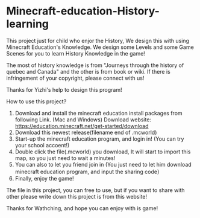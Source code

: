 # Minecraft-education-History-learning

This project just for child who enjor the History, We design this with using Minecraft Education's Knowledge. We design some Levels and some Game Scenes for you to learn History Knowledge in the game! 

The most of history knowledge is from "Journeys through the history of quebec and Canada" and the other is from book or wiki. If there is infringement of your copyright, please connect with us!

Thanks for Yizhi's help to design this program!

How to use this project?
1. Download and install the minecraft education install packages from following Link. (Mac and Windows)
Download website: https://education.minecraft.net/get-started/download
2. Download this newest release(filename end of .mcworld)
3. Start-up the minecraft education program, and login in! (You can try your school accoent!)
3. Double click the file(.mcworld) you download, It will start to import this map, so you just need to wait a minutes! 
4. You can also to let you friend join in (You just need to let him download minecraft education program, and input the sharing code）
5. Finally, enjoy the game!

The file in this project, you can free to use, but if you want to share with other please write down this project is from this website!

Thanks for Wathching, and hope you can enjoy with is game!
